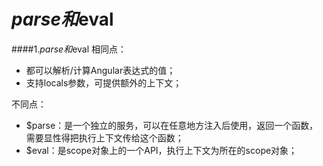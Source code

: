 # $parse和$eval

####1.$parse和$eval
相同点：
* 都可以解析/计算Angular表达式的值；
* 支持locals参数，可提供额外的上下文；

不同点：
* $parse：是一个独立的服务，可以在任意地方注入后使用，返回一个函数，需要显性得把执行上下文传给这个函数；
* $eval：是scope对象上的一个API，执行上下文为所在的scope对象；